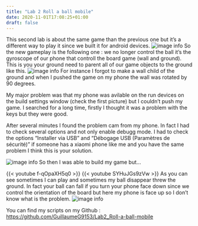 ```yaml
---
title: "Lab 2 Roll a ball mobile"
date: 2020-11-01T17:08:25+01:00
draft: false
---
```


This second lab is about the same game than the previous one but it’s a different way to play it since we built it for android devices.
![image info](/lab2-1.PNG)
So the new gameplay is the following one : we no longer control  the ball it’s the gyroscope of our phone that controll the board game (wall and ground). This is you your ground need to parent all of our game objects to the ground like this.
![image info](/lab2-2.PNG)
For instance I forgot to make a wall child of the ground and when I pushed the game on my phone the wall was rotated by 90 degrees.

My major problem was that my phone was avilable on the run devices on the build settings window (check the first picture) but I couldn’t push my game. I searched for a long time, firstly I thought it was a problem with the keys but they were good. 

After several minutes I found the problem cam from my phone. In fact I had to check several options and not only enable debugg mode. I had to check the options “Installer via USB” and “Débogage USB (Paramètres de sécurité)” if someone has a xiaomi phone like me and you have the same problem I think this is your solution.

![image info](/lab2-1i.PNG)
So then I was able to build my game but…

{{< youtube f-qOpaXH5q0 >}}
{{< youtube SYHuJGs9zVw >}}
As you can see sometimes I can play and sometimes my ball disappear threw the ground.
In fact your ball can fall if you turn your phone face down since we control the orientation of the board but here my phone is face up so I don’t know what is the problem.
![image info](/lab2fin.jpg)

You can find my scripts on my Github : https://github.com/GuillaumeG9153/Lab2_Roll-a-ball-mobile